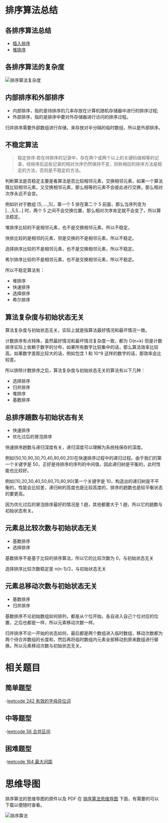 # 排序算法总结

## 各排序算法总结

- [插入排序](https://cnymw.github.io/go-study/docs/算法-插入排序.html)
- [堆排序](https://cnymw.github.io/go-study/docs/算法-堆排序.html)


## 各排序算法的复杂度

![排序算法复杂度](https://cnymw.github.io/go-study/docs/img/算法-排序算法/算法-排序算法-排序算法复杂度.png)

## 内部排序和外部排序

- 内部排序，指的是待排序的几率存放在计算机随机存储器中进行的排序过程;
- 外部排序，指的是排序中要对外存储器进行访问的排序过程。

归并排序需要外部数组进行存储，来存放对半分隔的临时数组，所以是外部排序。

## 不稳定算法

> 稳定排序:若在待排序的记录中，存在两个或两个以上的关键码值相等的记录，经排序后这些记录的相对次序仍然保持不变，则称相应的排序方法是稳定的方法，否则是不稳定的方法。

判断算法是否稳定主要是看算法是否比较相邻元素，交换相邻元素，如果一个算法既比较相邻元素，又交换相邻元素，那么相等的元素不会彼此进行交换，那么相对次序永远不会变。

例如针对于数组 [5,....,5]，第一个 5 排在第二个 5 前面，那么当序列变为 [...,5,5...] 时，两个 5 之间不会交换位置，那么相对次序肯定就不会变了，所以算法稳定。

堆排序比较的不是相邻元素，也不是交换相邻元素，所以不稳定。

快排比较的是相邻的元素，但是交换的不是相邻元素，所以不稳定。

选择排序比较的不是相邻元素，也不是交换相邻元素，所以不稳定。

希尔排序比较的不是相邻元素，也不是交换相邻元素，所以不稳定。

所以不稳定算法有：

- 堆排序
- 快速排序
- 选择排序
- 希尔排序


## 算法复杂度与初始状态无关

算法复杂度与初始状态无关，实际上就是指算法最好情况和最坏情况一致。

计数排序有点特殊，虽然最好情况和最坏情况复杂度一致，都为 O(n+k) 但是计数排序实际上依赖于数字的分布，如果所有数字比较集中的话，那么算法效率比较高，如果数字差距比较大的话，例如包含 1 和 10^9 这样的数字的话，那效率会比较差。

所以排除计数排序之后，算法复杂度与初始状态无关的算法有以下几种：

- 选择排序
- 归并排序
- 堆排序
- 基数排序

## 总排序趟数与初始状态有关
- 快速排序
- 优化过后的冒泡排序

快速排序趟数与递归深度有关，递归深度可以理解为系统栈保存的深度。

例如{50,10,90,30,70,40,80,60,20}在快速排序过程中的递归过程。由于我们的第一个关键字是 50，正好是待排序的序列的中间值，因此递归树是平衡的，此时性能也比较好。

例如{10,20,30,40,50,60,70,80,90}第一个关键字是 10，构造出的递归树是不平衡的，性能会比较差，递归树的高度也是比较高度的，排序的趟数也是较平衡状态的要更高。

因为优化过后的冒泡排序最好的情况是 1 趟，其他都要大于 1 趟，所以它的趟数与初始状态有关。

## 元素总比较次数与初始状态无关
- 基数排序
- 选择排序

基数排序不是基于比较的排序算法，所以它的比较次数为 0，与初始状态无关

选择排序比较次数稳定是  n(n-1)/2，与初始状态无关

## 元素总移动次数与初始状态无关
- 基数排序
- 归并排序

基数排序不论初始数组如何排列，都是从个位开始，各自进入自己个位对应的位置，之后也都是一样，所以元素移动次数一样。

归并排序不论一开始的状态如何，最后都是两个数组进入临时数组，移动次数都为两个待合并数组的长度和，然后再将临时数组内元素全部移动到原来数组进行替换。所以元素移动次数与初始状态无关。

# 相关题目

## 简单题型

-[leetcode 242 有效的字母异位词](https://cnymw.github.io/go-study/docs/leetcode-242-有效的字母异位词.html)

## 中等题型

-[leetcode 56 合并区间](https://cnymw.github.io/go-study/docs/leetcode-56-合并区间.html)


## 困难题型

-[leetcode 164 最大间距](https://cnymw.github.io/go-study/docs/leetcode-164-最大间距.html)

# 思维导图

排序算法的思维导图的原件以及 PDF 在 [排序算法思维导图](https://github.com/cnymw/go-study/tree/master/docs/mind/算法-排序算法) 下面，有需要的可以下载以便随时查看。

![排序算法](https://cnymw.github.io/go-study/docs/img/算法-排序算法/算法-排序算法-思维导图.jpg)